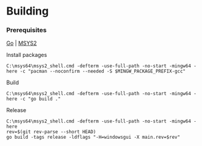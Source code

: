 # Building


### Prerequisites

[Go](https://go.dev/doc/install) | [MSYS2](https://www.msys2.org/)

Install packages
```console
C:\msys64\msys2_shell.cmd -defterm -use-full-path -no-start -mingw64 -here -c "pacman --noconfirm --needed -S $MINGW_PACKAGE_PREFIX-gcc"
```

Build
```console
C:\msys64\msys2_shell.cmd -defterm -use-full-path -no-start -mingw64 -here -c "go build ."
```

Release
```console
C:\msys64\msys2_shell.cmd -defterm -use-full-path -no-start -mingw64 -here
rev=$(git rev-parse --short HEAD)
go build -tags release -ldflags "-H=windowsgui -X main.rev=$rev"
```